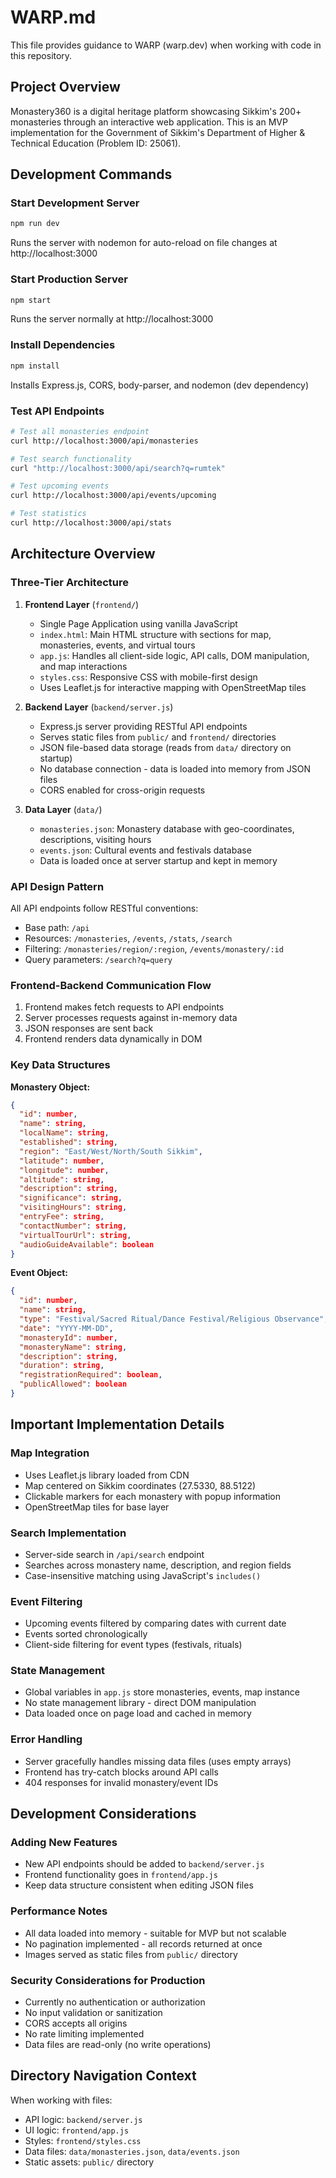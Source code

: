 # WARP.md

This file provides guidance to WARP (warp.dev) when working with code in this repository.

## Project Overview

Monastery360 is a digital heritage platform showcasing Sikkim's 200+ monasteries through an interactive web application. This is an MVP implementation for the Government of Sikkim's Department of Higher & Technical Education (Problem ID: 25061).

## Development Commands

### Start Development Server
```bash
npm run dev
```
Runs the server with nodemon for auto-reload on file changes at http://localhost:3000

### Start Production Server
```bash
npm start
```
Runs the server normally at http://localhost:3000

### Install Dependencies
```bash
npm install
```
Installs Express.js, CORS, body-parser, and nodemon (dev dependency)

### Test API Endpoints
```bash
# Test all monasteries endpoint
curl http://localhost:3000/api/monasteries

# Test search functionality
curl "http://localhost:3000/api/search?q=rumtek"

# Test upcoming events
curl http://localhost:3000/api/events/upcoming

# Test statistics
curl http://localhost:3000/api/stats
```

## Architecture Overview

### Three-Tier Architecture

1. **Frontend Layer** (`frontend/`)
   - Single Page Application using vanilla JavaScript
   - `index.html`: Main HTML structure with sections for map, monasteries, events, and virtual tours
   - `app.js`: Handles all client-side logic, API calls, DOM manipulation, and map interactions
   - `styles.css`: Responsive CSS with mobile-first design
   - Uses Leaflet.js for interactive mapping with OpenStreetMap tiles

2. **Backend Layer** (`backend/server.js`)
   - Express.js server providing RESTful API endpoints
   - Serves static files from `public/` and `frontend/` directories
   - JSON file-based data storage (reads from `data/` directory on startup)
   - No database connection - data is loaded into memory from JSON files
   - CORS enabled for cross-origin requests

3. **Data Layer** (`data/`)
   - `monasteries.json`: Monastery database with geo-coordinates, descriptions, visiting hours
   - `events.json`: Cultural events and festivals database
   - Data is loaded once at server startup and kept in memory

### API Design Pattern

All API endpoints follow RESTful conventions:
- Base path: `/api`
- Resources: `/monasteries`, `/events`, `/stats`, `/search`
- Filtering: `/monasteries/region/:region`, `/events/monastery/:id`
- Query parameters: `/search?q=query`

### Frontend-Backend Communication Flow

1. Frontend makes fetch requests to API endpoints
2. Server processes requests against in-memory data
3. JSON responses are sent back
4. Frontend renders data dynamically in DOM

### Key Data Structures

**Monastery Object:**
```json
{
  "id": number,
  "name": string,
  "localName": string,
  "established": string,
  "region": "East/West/North/South Sikkim",
  "latitude": number,
  "longitude": number,
  "altitude": string,
  "description": string,
  "significance": string,
  "visitingHours": string,
  "entryFee": string,
  "contactNumber": string,
  "virtualTourUrl": string,
  "audioGuideAvailable": boolean
}
```

**Event Object:**
```json
{
  "id": number,
  "name": string,
  "type": "Festival/Sacred Ritual/Dance Festival/Religious Observance",
  "date": "YYYY-MM-DD",
  "monasteryId": number,
  "monasteryName": string,
  "description": string,
  "duration": string,
  "registrationRequired": boolean,
  "publicAllowed": boolean
}
```

## Important Implementation Details

### Map Integration
- Uses Leaflet.js library loaded from CDN
- Map centered on Sikkim coordinates (27.5330, 88.5122)
- Clickable markers for each monastery with popup information
- OpenStreetMap tiles for base layer

### Search Implementation
- Server-side search in `/api/search` endpoint
- Searches across monastery name, description, and region fields
- Case-insensitive matching using JavaScript's `includes()`

### Event Filtering
- Upcoming events filtered by comparing dates with current date
- Events sorted chronologically
- Client-side filtering for event types (festivals, rituals)

### State Management
- Global variables in `app.js` store monasteries, events, map instance
- No state management library - direct DOM manipulation
- Data loaded once on page load and cached in memory

### Error Handling
- Server gracefully handles missing data files (uses empty arrays)
- Frontend has try-catch blocks around API calls
- 404 responses for invalid monastery/event IDs

## Development Considerations

### Adding New Features
- New API endpoints should be added to `backend/server.js`
- Frontend functionality goes in `frontend/app.js`
- Keep data structure consistent when editing JSON files

### Performance Notes
- All data loaded into memory - suitable for MVP but not scalable
- No pagination implemented - all records returned at once
- Images served as static files from `public/` directory

### Security Considerations for Production
- Currently no authentication or authorization
- No input validation or sanitization
- CORS accepts all origins
- No rate limiting implemented
- Data files are read-only (no write operations)

## Directory Navigation Context
When working with files:
- API logic: `backend/server.js`
- UI logic: `frontend/app.js`
- Styles: `frontend/styles.css`
- Data files: `data/monasteries.json`, `data/events.json`
- Static assets: `public/` directory
